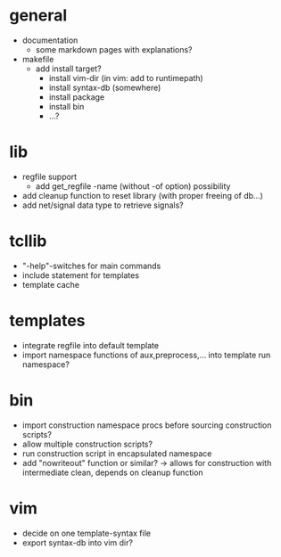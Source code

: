 # general
- documentation
  - some markdown pages with explanations?
- makefile
  - add install target?
    - install vim-dir (in vim: add to runtimepath)
    - install syntax-db (somewhere)
    - install package
    - install bin
    - ...?

# lib
- regfile support
  - add get\_regfile -name (without -of option) possibility
- add cleanup function to reset library (with proper freeing of db...)
- add net/signal data type to retrieve signals?

# tcllib
- "-help"-switches for main commands
- include statement for templates
- template cache

# templates
- integrate regfile into default template
- import namespace functions of aux,preprocess,... into template run namespace?

# bin
- import construction namespace procs before sourcing construction scripts?
- allow multiple construction scripts?
- run construction script in encapsulated namespace
- add "nowriteout" function or similar? -> allows for construction with intermediate clean, depends on cleanup function

# vim
- decide on one template-syntax file
- export syntax-db into vim dir?
